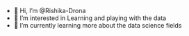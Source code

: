 - 👋 Hi, I’m @Rishika-Drona
- 👀 I’m interested in Learning and playing with the data
- 🌱 I’m currently learning more about the data science fields

<!---
Rishika-Drona/Rishika-Drona is a ✨ special ✨ repository because its `README.md` (this file) appears on your GitHub profile.
You can click the Preview link to take a look at your changes.
--->
